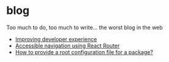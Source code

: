 # blog
Too much to do, too much to write... the worst blog in the web

- [Improving developer experience](./2020-06-22-improving-developer-experience.md)
- [Accessible navigation using React Router](./2020-06-21-accessible-navigation-using-react-router.md)
- [How to provide a root configuration file for a package?](./2020-06-23-how-to-provide-a-root-configuration-file-for-a-package.md)
